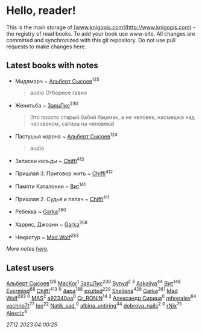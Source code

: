 # Hello, reader!
This is the main storage of [www.knigopis.com](http://www.knigopis.com) - the registry of read books.
To add your book use www-site. All changes are committed and synchronized with this git repository.
Do not use pull requests to make changes here.


## Latest books with notes
* Мидлмарч ~ [Альберт Сысоев](users/474/47446642-vkontakte)<sup>125</sup>
    > audio
    > Отборное гавно

* Женитьба ~ [ЗаяцЛис](users/112/112388384595246311466-google)<sup>230</sup>
    > Это просто старый бабий башмак, а не человек, насмешка над человеком, сатира на человека!

* Пастушья корона ~ [Альберт Сысоев](users/474/47446642-vkontakte)<sup>124</sup>
    > audio

* Записки кельды ~ [Chiffi](users/105/105831994080785626680-google)<sup>413</sup>

* Пришлая 3. Приговор жить ~ [Chiffi](users/105/105831994080785626680-google)<sup>412</sup>

* Памяти Каталонии ~ [Вит](users/300/300273923-vkontakte)<sup>141</sup>

* Пришлая 2. Судья и палач ~ [Chiffi](users/105/105831994080785626680-google)<sup>411</sup>

* Ребекка ~ [Garka](users/115/115753719718250012620-google)<sup>360</sup>

* Харрис, Джоанн ~ [Garka](users/115/115753719718250012620-google)<sup>358</sup>

* Некротур ~ [Mad Wolf](users/947/94738840-vkontakte)<sup>283</sup>


_More notes [here](latest_books_with_notes.md)._


## Latest users
[Альберт Сысоев](users/474/47446642-vkontakte)<sup>125</sup> 
[MacKor](users/110/110996617505160240010-google)<sup>1</sup> 
[ЗаяцЛис](users/112/112388384595246311466-google)<sup>230</sup> 
[Bynyd](users/114/114466008310968989620-google)<sup>2</sup> 
[](users/115/115095777313809768381-google)<sup>3</sup> 
[Askaliya](users/326/326783541-vkontakte)<sup>44</sup> 
[Вит](users/300/300273923-vkontakte)<sup>148</sup> 
[Evermind](users/302/302928912-vkontakte)<sup>68</sup> 
[Chiffi](users/105/105831994080785626680-google)<sup>413</sup> 
[](users/150/15053407-yandex)<sup>0</sup> 
[4apa](users/117/117392596378069249667-google)<sup>188</sup> 
[exulted](users/100/100599204551896265722-google)<sup>229</sup> 
[Shellena](users/134/13413591548892934957-mailru)<sup>429</sup> 
[Garka](users/115/115753719718250012620-google)<sup>361</sup> 
[Mad Wolf](users/947/94738840-vkontakte)<sup>283</sup> 
[](users/116/116467737249031140129-google)<sup>0</sup> 
[MAS](users/384/3848610264283409624-mailru)<sup>2</sup> 
[a92340oa](users/104/104805486598372775238-google)<sup>0</sup> 
[Cr_RONIN](users/112/112090473416384685204-google)<sup>14</sup> 
[](users/105/105803270930838059244-google)<sup>2</sup> 
[Александр Сирица](users/149/14993074907293954836-mailru)<sup>0</sup> 
[mfevralev](users/140/140966150-vkontakte)<sup>64</sup> 
[vechno7t](users/102/102483077884312127500-google)<sup>77</sup> 
[leo](users/106/106915386474260202605-google)<sup>22</sup> 
[Natik_sad ](users/108/108898237485217151983-google)<sup>0</sup> 
[albina_untiring](users/257/2579695-vkontakte)<sup>44</sup> 
[dobrova_nails](users/606/6069210-vkontakte)<sup>2</sup> 
[](users/112/112239748706900948406-google)<sup>0</sup> 
[rNix](users/227/22742452-yandex)<sup>75</sup> 
[Alexciz](users/104/104402554069177138887-google)<sup>4</sup> 


_27.12.2023 04:00:25_
